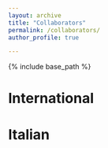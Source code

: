 ```yaml
---
layout: archive
title: "Collaborators"
permalink: /collaborators/
author_profile: true

---
```


{% include base_path %}

International
======


Italian
======
